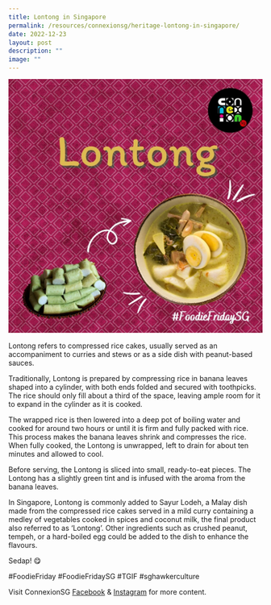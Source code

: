 ```yaml
---
title: Lontong in Singapore
permalink: /resources/connexionsg/heritage-lontong-in-singapore/
date: 2022-12-23
layout: post
description: ""
image: ""
---
```

![](/images/connexionsg/2023/321079685_3320885794842946_1018684880574066298_n.jpg)

Lontong refers to compressed rice cakes, usually served as an accompaniment to curries and stews or as a side dish with peanut-based sauces.

Traditionally, Lontong is prepared by compressing rice in banana leaves shaped into a cylinder, with both ends folded and secured with toothpicks. The rice should only fill about a third of the space, leaving ample room for it to expand in the cylinder as it is cooked.

The wrapped rice is then lowered into a deep pot of boiling water and cooked for around two hours or until it is firm and fully packed with rice. This process makes the banana leaves shrink and compresses the rice. When fully cooked, the Lontong is unwrapped, left to drain for about ten minutes and allowed to cool.

Before serving, the Lontong is sliced into small, ready-to-eat pieces. The Lontong has a slightly green tint and is infused with the aroma from the banana leaves.

In Singapore, Lontong is commonly added to Sayur Lodeh, a Malay dish made from the compressed rice cakes served in a mild curry containing a medley of vegetables cooked in spices and coconut milk, the final product also referred to as ‘Lontong’. Other ingredients such as crushed peanut, tempeh, or a hard-boiled egg could be added to the dish to enhance the flavours.

Sedap! 😋

#FoodieFriday #FoodieFridaySG #TGIF #sghawkerculture

Visit ConnexionSG [Facebook](https://www.facebook.com/ConnexionSG) & [Instagram](https://www.instagram.com/connexionsg/) for more content.